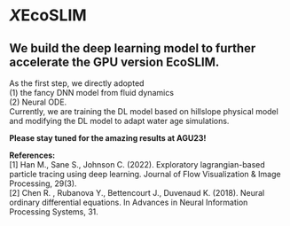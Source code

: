 # *X*EcoSLIM  
## We build the deep learning model to further accelerate the GPU version EcoSLIM.  
As the first step, we directly adopted  
(1) the fancy DNN model from fluid dynamics   
(2) Neural ODE.  
Currently, we are training the DL model based on hillslope physical model and modifying the DL model to adapt water age simulations.  

**Please stay tuned for the amazing results at AGU23!**  

**References:**  
[1] Han M., Sane S., Johnson C. (2022). Exploratory lagrangian-based particle tracing using deep learning. Journal of Flow Visualization & Image Processing, 29(3).  
[2] Chen R. , Rubanova Y., Bettencourt J., Duvenaud K. (2018). Neural ordinary differential equations. In Advances in Neural Information Processing Systems, 31.  


